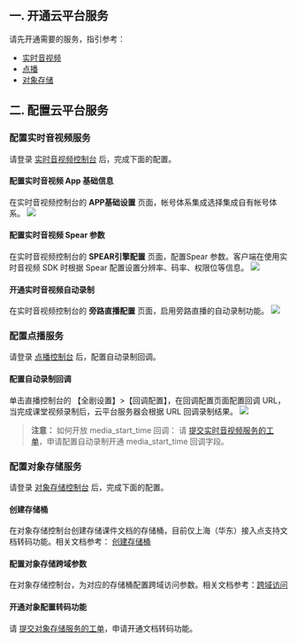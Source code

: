 ## 一. 开通云平台服务

请先开通需要的服务，指引参考：
- [实时音视频](http://tce.fsphere.cn/product/trtc)
- [点播](http://tce.fsphere.cn/document/product/266/8757)
- [对象存储](http://tce.fsphere.cn/product/cos/getting-started)

## 二. 配置云平台服务
###  配置实时音视频服务
请登录 [实时音视频控制台](http://console.tce.fsphere.cn/ilvb?show=1) 后，完成下面的配置。
#### 配置实时音视频 App 基础信息
在实时音视频控制台的 **APP基础设置** 页面，帐号体系集成选择集成自有帐号体系。
![](https://main.qcloudimg.com/raw/4fd5152b04c86fad42c926dbfb1baa6f.png)

####  配置实时音视频 Spear 参数
在实时音视频控制台的 **SPEAR引擎配置** 页面，配置Spear 参数。客户端在使用实时音视频 SDK 时根据 Spear 配置设置分辨率、码率、权限位等信息。
![](https://main.qcloudimg.com/raw/f0dba39e36a19b27dfbcbd876db8205b.png)    

####  开通实时音视频自动录制
在实时音视频控制台的 **旁路直播配置** 页面，启用旁路直播的自动录制功能。
![](https://main.qcloudimg.com/raw/3ef089bfb13724d92c5aae73e1ed2632.png)
### 配置点播服务
请登录 [点播控制台](http://console.tce.fsphere.cn/video) 后，配置自动录制回调。
####  配置自动录制回调
单击直播控制台的 【全剧设置】>【回调配置】，在回调配置页面配置回调 URL，当完成课堂视频录制后，云平台服务器会根据 URL 回调录制结果。
![](https://main.qcloudimg.com/raw/cab7d959ce9bfe40ec71a07047043ed4.png)
> **注意：**
> 如何开放 media_start_time 回调：
> 请 [提交实时音视频服务的工单](http://console.tce.fsphere.cn/workorder/category/create?level1_id=29&level2_id=37&source=0)，申请配置自动录制开通 media_start_time 回调字段。

### 配置对象存储服务
请登录 [对象存储控制台](http://console.tce.fsphere.cn/cos5) 后，完成下面的配置。
####  创建存储桶
在对象存储控制台创建存储课件文档的存储桶，目前仅上海（华东）接入点支持文档转码功能。相关文档参考： [创建存储桶](http://tce.fsphere.cn/document/product/436/6232)

####  配置对象存储跨域参数
在对象存储控制台，为对应的存储桶配置跨域访问参数。相关文档参考：[跨域访问](http://tce.fsphere.cn/document/product/436/13318)

####  开通对象配置转码功能
请 [提交对象存储服务的工单](http://console.tce.fsphere.cn/workorder/category/create?level1_id=83&level2_id=84&source=0)，申请开通文档转码功能。
